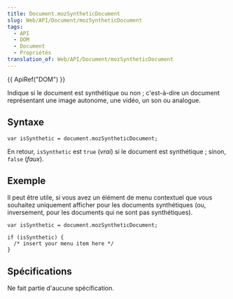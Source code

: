```yaml
---
title: Document.mozSyntheticDocument
slug: Web/API/Document/mozSyntheticDocument
tags:
  - API
  - DOM
  - Document
  - Propriétés
translation_of: Web/API/Document/mozSyntheticDocument
---
```

{{ ApiRef("DOM") }}

Indique si le document est synthétique ou non ; c'est-à-dire un document représentant une image autonome, une vidéo, un son ou analogue.

## Syntaxe

    var isSynthetic = document.mozSyntheticDocument;

En retour, `isSynthetic` est `true` (_vrai_) si le document est synthétique ; sinon, `false` (_faux_).

## Exemple

Il peut être utile, si vous avez un élément de menu contextuel que vous souhaitez uniquement afficher pour les documents synthétiques (ou, inversement, pour les documents qui ne sont pas synthétiques).

    var isSynthetic = document.mozSyntheticDocument;

    if (isSynthetic) {
      /* insert your menu item here */
    }

## Spécifications

Ne fait partie d'aucune spécification.
